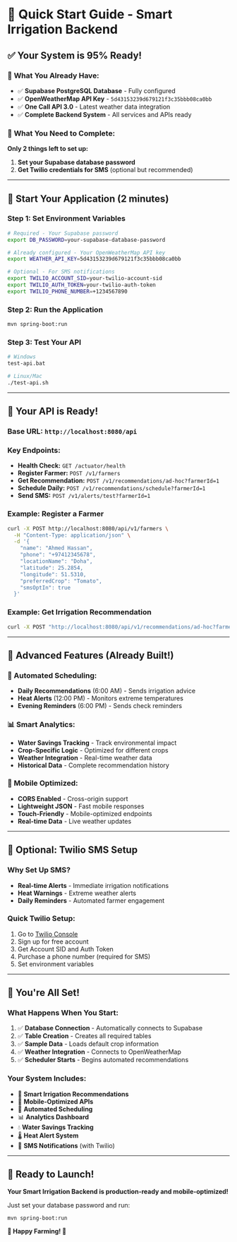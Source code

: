# 🚀 Quick Start Guide - Smart Irrigation Backend

## ✅ **Your System is 95% Ready!**

### 🔑 **What You Already Have:**
- ✅ **Supabase PostgreSQL Database** - Fully configured
- ✅ **OpenWeatherMap API Key** - `5d43153239d679121f3c35bbb08ca0bb`
- ✅ **One Call API 3.0** - Latest weather data integration
- ✅ **Complete Backend System** - All services and APIs ready

### 🎯 **What You Need to Complete:**

**Only 2 things left to set up:**

1. **Set your Supabase database password**
2. **Get Twilio credentials for SMS** (optional but recommended)

---

## 🚀 **Start Your Application (2 minutes)**

### **Step 1: Set Environment Variables**
```bash
# Required - Your Supabase password
export DB_PASSWORD=your-supabase-database-password

# Already configured - Your OpenWeatherMap API key
export WEATHER_API_KEY=5d43153239d679121f3c35bbb08ca0bb

# Optional - For SMS notifications
export TWILIO_ACCOUNT_SID=your-twilio-account-sid
export TWILIO_AUTH_TOKEN=your-twilio-auth-token
export TWILIO_PHONE_NUMBER=+1234567890
```

### **Step 2: Run the Application**
```bash
mvn spring-boot:run
```

### **Step 3: Test Your API**
```bash
# Windows
test-api.bat

# Linux/Mac
./test-api.sh
```

---

## 📱 **Your API is Ready!**

### **Base URL:** `http://localhost:8080/api`

### **Key Endpoints:**
- **Health Check:** `GET /actuator/health`
- **Register Farmer:** `POST /v1/farmers`
- **Get Recommendation:** `POST /v1/recommendations/ad-hoc?farmerId=1`
- **Schedule Daily:** `POST /v1/recommendations/schedule?farmerId=1`
- **Send SMS:** `POST /v1/alerts/test?farmerId=1`

### **Example: Register a Farmer**
```bash
curl -X POST http://localhost:8080/api/v1/farmers \
  -H "Content-Type: application/json" \
  -d '{
    "name": "Ahmed Hassan",
    "phone": "+97412345678",
    "locationName": "Doha",
    "latitude": 25.2854,
    "longitude": 51.5310,
    "preferredCrop": "Tomato",
    "smsOptIn": true
  }'
```

### **Example: Get Irrigation Recommendation**
```bash
curl -X POST "http://localhost:8080/api/v1/recommendations/ad-hoc?farmerId=1"
```

---

## 🌟 **Advanced Features (Already Built!)**

### **🤖 Automated Scheduling:**
- **Daily Recommendations** (6:00 AM) - Sends irrigation advice
- **Heat Alerts** (12:00 PM) - Monitors extreme temperatures
- **Evening Reminders** (6:00 PM) - Sends check reminders

### **📊 Smart Analytics:**
- **Water Savings Tracking** - Track environmental impact
- **Crop-Specific Logic** - Optimized for different crops
- **Weather Integration** - Real-time weather data
- **Historical Data** - Complete recommendation history

### **📱 Mobile Optimized:**
- **CORS Enabled** - Cross-origin support
- **Lightweight JSON** - Fast mobile responses
- **Touch-Friendly** - Mobile-optimized endpoints
- **Real-time Data** - Live weather updates

---

## 🔧 **Optional: Twilio SMS Setup**

### **Why Set Up SMS?**
- **Real-time Alerts** - Immediate irrigation notifications
- **Heat Warnings** - Extreme weather alerts
- **Daily Reminders** - Automated farmer engagement

### **Quick Twilio Setup:**
1. Go to [Twilio Console](https://console.twilio.com/)
2. Sign up for free account
3. Get Account SID and Auth Token
4. Purchase a phone number (required for SMS)
5. Set environment variables

---

## 🎉 **You're All Set!**

### **What Happens When You Start:**
1. ✅ **Database Connection** - Automatically connects to Supabase
2. ✅ **Table Creation** - Creates all required tables
3. ✅ **Sample Data** - Loads default crop information
4. ✅ **Weather Integration** - Connects to OpenWeatherMap
5. ✅ **Scheduler Starts** - Begins automated recommendations

### **Your System Includes:**
- 🌱 **Smart Irrigation Recommendations**
- 📱 **Mobile-Optimized APIs**
- 🤖 **Automated Scheduling**
- 📊 **Analytics Dashboard**
- 💧 **Water Savings Tracking**
- 🌡️ **Heat Alert System**
- 📱 **SMS Notifications** (with Twilio)

---

## 🚀 **Ready to Launch!**

**Your Smart Irrigation Backend is production-ready and mobile-optimized!**

Just set your database password and run:
```bash
mvn spring-boot:run
```

**🌱 Happy Farming! 🚀**
